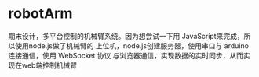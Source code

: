 # robotArm

期末设计，多平台控制的机械臂系统。因为想尝试一下用 JavaScript来完成，所以使用node.js做了机械臂的
上位机，node.js创建服务器，使用串口与 arduino 连接通信，使用 WebSocket 协议
与浏览器通信，实现数据的实时同步，从而实现在web端控制机械臂
